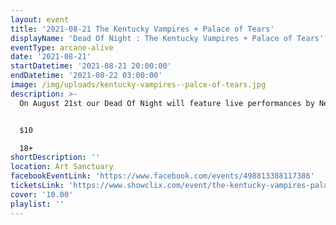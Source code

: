 ```yaml
---
layout: event
title: '2021-08-21 The Kentucky Vampires + Palace of Tears'
displayName: 'Dead Of Night : The Kentucky Vampires + Palace of Tears'
eventType: arcane-alive
date: '2021-08-21'
startDatetime: '2021-08-21 20:00:00'
endDatetime: '2021-08-22 03:00:00'
image: /img/uploads/kentucky-vampires--palce-of-tears.jpg
description: >-
  On August 21st our Dead Of Night will feature live performances by New Orleans duo The Palace Of Tears and Louisville’s own The Kentucky Vampires!


  $10

  18+
shortDescription: ''
location: Art Sanctuary
facebookEventLink: 'https://www.facebook.com/events/498813388117386'
ticketsLink: 'https://www.showclix.com/event/the-kentucky-vampires-palace-of-tears'
cover: '10.00'
playlist: ''
---
```

